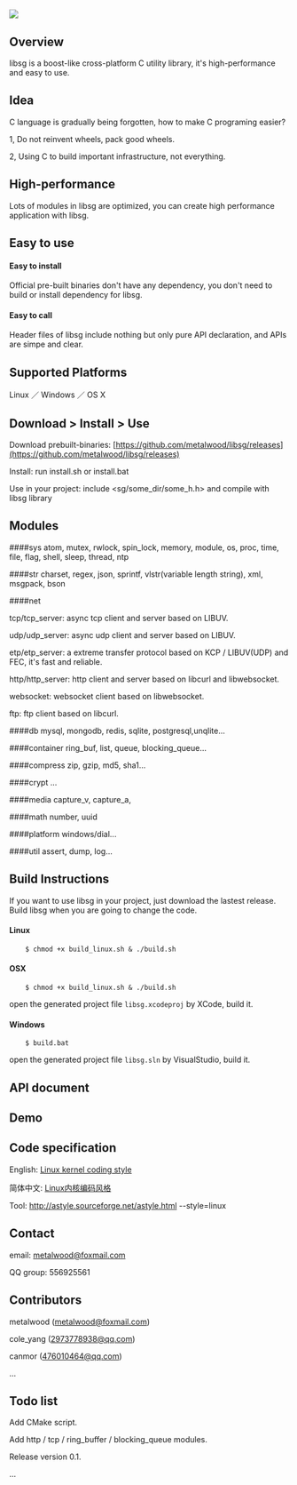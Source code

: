 # ![](logo.png)

## Overview

libsg is a boost-like cross-platform C utility library, it's high-performance and easy to use.

## Idea

C language is gradually being forgotten, how to make C programing easier?

1, Do not reinvent wheels, pack good wheels.

2, Using C to build important infrastructure, not everything.

## High-performance

Lots of modules in libsg are optimized, you can create high performance application with libsg.

## Easy to use

#### Easy to install

Official pre-built binaries don't have any dependency, you don't need to build or install dependency for libsg.

#### Easy to call

Header files of libsg include nothing but only pure API declaration, and APIs are simpe and clear.

## Supported Platforms

Linux ／ Windows ／ OS X

## Download > Install > Use

Download prebuilt-binaries: [https://github.com/metalwood/libsg/releases](https://github.com/metalwood/libsg/releases)

Install: run install.sh or install.bat

Use in your project: include \<sg/some_dir/some_h.h\> and compile with libsg library

## Modules

####sys
atom, mutex, rwlock, spin_lock, memory, module, os, proc, time, file, flag, shell, sleep, thread, ntp

####str
charset, regex, json, sprintf, vlstr(variable length string), xml, msgpack, bson

####net

tcp/tcp_server: async tcp client and server based on LIBUV.

udp/udp_server: async udp client and server based on LIBUV.

etp/etp_server: a extreme transfer protocol based on KCP / LIBUV(UDP) and FEC, it's fast and reliable.

http/http_server: http client and server based on libcurl and libwebsocket.

websocket: websocket client based on libwebsocket.

ftp: ftp client based on libcurl.

####db
mysql, mongodb, redis, sqlite, postgresql,unqlite...

####container
ring_buf, list, queue, blocking_queue...

####compress
zip, gzip, md5, sha1...

####crypt
...

####media
capture_v, capture_a, 

####math
number, uuid

####platform
windows/dial...

####util
assert, dump, log...

## Build Instructions

If you want to use libsg in your project, just download the lastest release. Build libsg when you are going to change the code.

#### Linux
        $ chmod +x build_linux.sh & ./build.sh

#### OSX
        $ chmod +x build_linux.sh & ./build.sh
open the generated project file `libsg.xcodeproj` by XCode, build it.

#### Windows
        $ build.bat
open the generated project file `libsg.sln` by VisualStudio, build it.

## API document

## Demo

## Code specification

English: [Linux kernel coding style](https://www.kernel.org/doc/Documentation/CodingStyle)

简体中文: [Linux内核编码风格](http://www.cnblogs.com/baochuan/archive/2013/04/08/3006615.html)

Tool: http://astyle.sourceforge.net/astyle.html --style=linux

## Contact

email: metalwood@foxmail.com

QQ group: 556925561

## Contributors
metalwood (metalwood@foxmail.com)

cole_yang (2973778938@qq.com)

canmor (476010464@qq.com)

...

## Todo list
Add CMake script.

Add http / tcp / ring_buffer / blocking_queue modules.

Release version 0.1.

...
